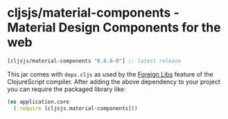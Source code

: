 # cljsjs/material-components - Material Design Components for the web

[](dependency)
```clojure
[cljsjs/material-components "0.6.0-0"] ;; latest release
```
[](/dependency)

This jar comes with `deps.cljs` as used by the [Foreign Libs][flibs] feature
of the ClojureScript compiler. After adding the above dependency to your project
you can require the packaged library like:

```clojure
(ns application.core
  (:require [cljsjs.material-components]))
```

[flibs]: https://github.com/clojure/clojurescript/wiki/Packaging-Foreign-Dependencies
